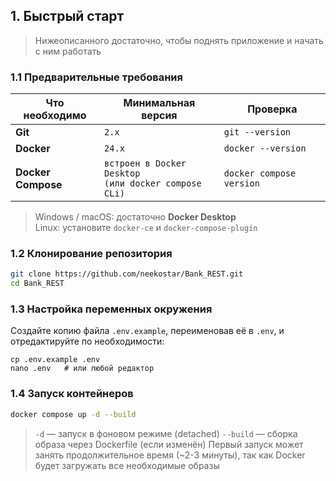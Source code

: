 ## 1. Быстрый старт

> Нижеописанного достаточно, чтобы поднять приложение и начать с ним работать

### 1.1 Предварительные требования

| Что необходимо     | Минимальная версия                                        | Проверка                 |
|--------------------|-----------------------------------------------------------|--------------------------|
| **Git**            | `2.x`                                                     | `git --version`          |
| **Docker**         | `24.x`                                                    | `docker --version`       |
| **Docker Compose** | `встроен в Docker Desktop`<br/>`(или docker compose CLi)` | `docker compose version` |

> Windows / macOS: достаточно **Docker Desktop**  
> Linux: установите `docker-ce` и `docker-compose-plugin`

### 1.2 Клонирование репозитория

```bash
git clone https://github.com/neekostar/Bank_REST.git
cd Bank_REST
```

### 1.3 Настройка переменных окружения

Создайте копию файла `.env.example`, переименовав её в `.env`, и отредактируйте по необходимости:

```
cp .env.example .env
nano .env   # или любой редактор
```

### 1.4 Запуск контейнеров

```bash
docker compose up -d --build
```

> `-d` — запуск в фоновом режиме (detached)
> `--build` — сборка образа через Dockerfile (если изменён)
> Первый запуск может занять продолжительное время (~2-3 минуты), так как Docker будет загружать все необходимые образы